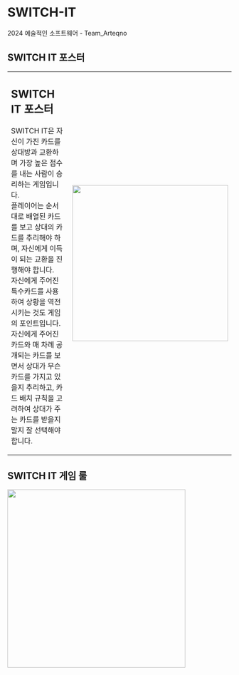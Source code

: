 # SWITCH-IT
2024 예술적인 소프트웨어 - Team_Arteqno

<h2>SWITCH IT 포스터</h2>
<table>
  <tr>
    <td width="60%">
      <h2>SWITCH IT 포스터</h2>
      <p>
        SWITCH IT은 자신이 가진 카드를 상대방과 교환하며 가장 높은 점수를 내는 사람이 승리하는 게임입니다.<br>
        플레이어는 순서대로 배열된 카드를 보고 상대의 카드를 추리해야 하며, 자신에게 이득이 되는 교환을 진행해야 합니다.<br>
        자신에게 주어진 특수카드를 사용하여 상황을 역전시키는 것도 게임의 포인트입니다.<br>
        자신에게 주어진 카드와 매 차례 공개되는 카드를 보면서 상대가 무슨 카드를 가지고 있을지 추리하고, 카드 배치 규칙을 고려하여 상대가 주는 카드를 받을지 말지 잘 선택해야 합니다.
      </p>
    </td>
    <td width="40%">
      <img src="https://github.com/user-attachments/assets/3f0b292d-974e-4c54-ba30-d4e80e7f597d" width="350"/>
    </td>
  </tr>
</table>
<h2>SWITCH IT 게임 룰</h2>
<img src="https://github.com/user-attachments/assets/b08df3f9-6b86-43fc-abd3-0664d61037b6" width="400"/>
